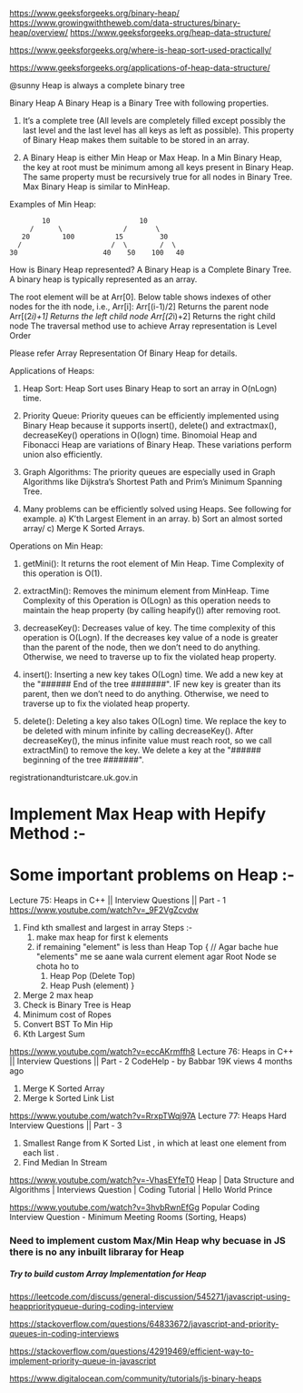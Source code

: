 https://www.geeksforgeeks.org/binary-heap/
https://www.growingwiththeweb.com/data-structures/binary-heap/overview/
https://www.geeksforgeeks.org/heap-data-structure/

https://www.geeksforgeeks.org/where-is-heap-sort-used-practically/

https://www.geeksforgeeks.org/applications-of-heap-data-structure/

@sunny
Heap is always a complete binary tree 

Binary Heap
A Binary Heap is a Binary Tree with following properties.
1) It’s a complete tree (All levels are completely filled except possibly the last level and the last level has all keys as left as possible). This property of Binary Heap makes them suitable to be stored in an array.

2) A Binary Heap is either Min Heap or Max Heap. In a Min Binary Heap, the key at root must be minimum among all keys present in Binary Heap. The same property must be recursively true for all nodes in Binary Tree. Max Binary Heap is similar to MinHeap.

Examples of Min Heap:

            10                      10
         /      \               /       \  
       20        100          15         30  
      /                      /  \        /  \
    30                     40    50    100   40
How is Binary Heap represented?
A Binary Heap is a Complete Binary Tree. A binary heap is typically represented as an array.

The root element will be at Arr[0].
Below table shows indexes of other nodes for the ith node, i.e., Arr[i]:
Arr[(i-1)/2]	Returns the parent node
Arr[(2*i)+1]	Returns the left child node
Arr[(2*i)+2]	Returns the right child node
The traversal method use to achieve Array representation is Level Order


Please refer Array Representation Of Binary Heap for details.



Applications of Heaps:
1) Heap Sort: Heap Sort uses Binary Heap to sort an array in O(nLogn) time.

2) Priority Queue: Priority queues can be efficiently implemented using Binary Heap because it supports insert(), delete() and extractmax(), decreaseKey() operations in O(logn) time. Binomoial Heap and Fibonacci Heap are variations of Binary Heap. These variations perform union also efficiently.

3) Graph Algorithms: The priority queues are especially used in Graph Algorithms like Dijkstra’s Shortest Path and Prim’s Minimum Spanning Tree.

4) Many problems can be efficiently solved using Heaps. See following for example.
a) K’th Largest Element in an array.
b) Sort an almost sorted array/
c) Merge K Sorted Arrays.

Operations on Min Heap:
1) getMini(): It returns the root element of Min Heap. Time Complexity of this operation is O(1).

2) extractMin(): Removes the minimum element from MinHeap. Time Complexity of this Operation is O(Logn) as this operation needs to maintain the heap property (by calling heapify()) after removing root.

3) decreaseKey(): Decreases value of key. The time complexity of this operation is O(Logn). If the decreases key value of a node is greater than the parent of the node, then we don’t need to do anything. Otherwise, we need to traverse up to fix the violated heap property.

4) insert(): Inserting a new key takes O(Logn) time. We add a new key at the "###### End of the tree #######". IF new key is greater than its parent, then we don’t need to do anything. Otherwise, we need to traverse up to fix the violated heap property.

5) delete(): Deleting a key also takes O(Logn) time. We replace the key to be deleted with minum infinite by calling decreaseKey(). After decreaseKey(), the minus infinite value must reach root, so we call extractMin() to remove the key.
We delete a  key at the "###### beginning of the tree #######".

registrationandturistcare.uk.gov.in

# Implement Max Heap with Hepify Method :- 

# Some important problems on Heap :- 
Lecture 75: Heaps in C++ || Interview Questions || Part - 1
https://www.youtube.com/watch?v=_9F2VgZcvdw
1. Find kth smallest and largest in array
    Steps :-
    1. make max heap for first k elements 
    2. if remaining "element" is less than Heap Top {
        // Agar bache hue "elements" me se aane wala current element agar Root Node se chota ho to 
        1. Heap Pop (Delete Top)
        2. Heap Push (element)
      }
2. Merge 2 max heap 
3. Check is Binary Tree is Heap
4. Minimum cost of Ropes 
5. Convert BST To Min Hip
6. Kth Largest Sum 

https://www.youtube.com/watch?v=eccAKrmffh8
Lecture 76: Heaps in C++ || Interview Questions || Part - 2
CodeHelp - by Babbar
19K views
4 months ago

1. Merge K Sorted Array
2. Merge k Sorted Link List 

https://www.youtube.com/watch?v=RrxpTWqj97A
Lecture 77: Heaps Hard Interview Questions || Part - 3

1. Smallest Range from K Sorted List , in which at least one element from each list .  
2. Find Median In Stream 

https://www.youtube.com/watch?v=-VhasEYfeT0
Heap | Data Structure and Algorithms | Interviews Question | Coding Tutorial | Hello World Prince


https://www.youtube.com/watch?v=3hvbRwnEfGg
Popular Coding Interview Question - Minimum Meeting Rooms (Sorting, Heaps)



### Need to implement custom Max/Min Heap why becuase in JS there is no any inbuilt libraray for Heap 

##### Try to build custom Array Implementation for Heap 
https://leetcode.com/discuss/general-discussion/545271/javascript-using-heappriorityqueue-during-coding-interview

https://stackoverflow.com/questions/64833672/javascript-and-priority-queues-in-coding-interviews

https://stackoverflow.com/questions/42919469/efficient-way-to-implement-priority-queue-in-javascript

https://www.digitalocean.com/community/tutorials/js-binary-heaps